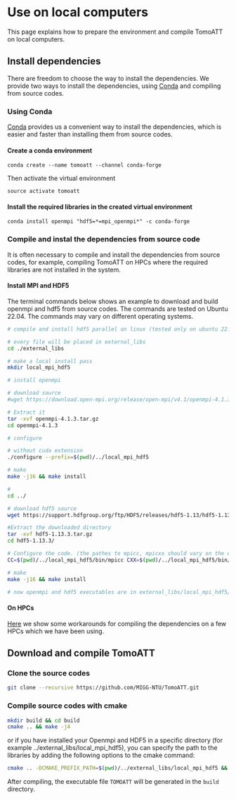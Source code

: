 # Use on local computers

This page explains how to prepare the environment and compile TomoATT on local computers.

## Install dependencies

There are freedom to choose the way to install the dependencies. We provide two ways to install the dependencies, using [Conda](https://docs.conda.io/en/latest/) and compiling from source codes.

### Using Conda

[Conda](https://docs.conda.io/en/latest/) provides us a convenient way to install the dependencies, which is easier and faster than installing them from source codes.

#### Create a conda environment

```
conda create --name tomoatt --channel conda-forge
```

Then activate the virtual environment

```
source activate tomoatt
```

#### Install the required libraries in the created virtual environment

```
conda install openmpi "hdf5=*=mpi_openmpi*" -c conda-forge
```

### Compile and instal the dependencies from source code 
It is often necessary to compile and install the dependencies from source codes, for example, compiling TomoATT on HPCs where the required libraries are not installed in the system.

#### Install MPI and HDF5
The terminal commands below shows an example to download and build openmpi and hdf5 from source codes. The commands are tested on Ubuntu 22.04. The commands may vary on different operating systems.

``` bash
# compile and install hdf5 parallel on linux (tested only on ubuntu 22.04)

# every file will be placed in external_libs
cd ./external_libs

# make a local install pass
mkdir local_mpi_hdf5

# install openmpi

# download source
#wget https://download.open-mpi.org/release/open-mpi/v4.1/openmpi-4.1.3.tar.gz

# Extract it
tar -xvf openmpi-4.1.3.tar.gz
cd openmpi-4.1.3

# configure

# without cuda extension
./configure --prefix=$(pwd)/../local_mpi_hdf5

# make
make -j16 && make install

#
cd ../

# download hdf5 source
wget https://support.hdfgroup.org/ftp/HDF5/releases/hdf5-1.13/hdf5-1.13.3/src/hdf5-1.13.3.tar.gz

#Extract the downloaded directory
tar -xvf hdf5-1.13.3.tar.gz
cd hdf5-1.13.3/

# Configure the code. (the pathes to mpicc, mpicxx should vary on the environment)
CC=$(pwd)/../local_mpi_hdf5/bin/mpicc CXX=$(pwd)/../local_mpi_hdf5/bin/mpicxx ./configure --enable-parallel --enable-unsupported --enable-shared --enable-cxx --prefix=$(pwd)/../local_mpi_hdf5

# make
make -j16 && make install

# now openmpi and hdf5 executables are in external_libs/local_mpi_hdf5/bin
```

#### On HPCs
[Here](./Use_on_HPCs.md) we show some workarounds for compiling the dependencies on a few HPCs which we have been using.

## Download and compile TomoATT

### Clone the source codes

``` bash
git clone --recursive https://github.com/MIGG-NTU/TomoATT.git
```

### Compile source codes with cmake

``` bash
mkdir build && cd build
cmake .. && make -j4
```

or if you have installed your Openmpi and HDF5 in a specific directory (for example ../external_libs/local_mpi_hdf5), you can specify the path to the libraries by adding the following options to the cmake command:


``` bash
cmake .. -DCMAKE_PREFIX_PATH=$(pwd)/../external_libs/local_mpi_hdf5 && make -j4
```

After compiling, the executable file `TOMOATT` will be generated in the `build` directory.

<!-- open it after finishing the cuda support
compile with cuda support
``` bash
cmake .. -DUSE_CUDA=True && make -j
``` 
 -->

